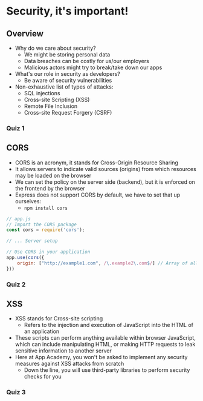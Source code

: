 # Security, it's important!

## Overview

- Why do we care about security?
  - We might be storing personal data
  - Data breaches can be costly for us/our employers
  - Malicious actors might try to break/take down our apps
- What's our role in security as developers?
  - Be aware of security vulnerabilities
- Non-exhaustive list of types of attacks:
  - SQL injections
  - Cross-site Scripting (XSS)
  - Remote File Inclusion
  - Cross-site Request Forgery (CSRF)

### Quiz 1

## CORS

- CORS is an acronym, it stands for Cross-Origin Resource Sharing
- It allows servers to indicate valid sources (origins) from which resources may be loaded on the browser
- We can set the policy on the server side (backend), but it is enforced on the frontend by the browser
- Express does not support CORS by default, we have to set that up ourselves:
  - `npm install cors`

```js
// app.js
// Import the CORS package
const cors = require('cors');

// ... Server setup

// Use CORS in your application
app.use(cors({
    origin: ["http://example1.com", /\.example2\.com$/] // Array of allowed domains
}))
```

### Quiz 2

## XSS

- XSS stands for Cross-site scripting
  - Refers to the injection and execution of JavaScript into the HTML of an application
- These scripts can perform anything available within browser JavaScript, which can include manipulating HTML, or making HTTP requests to leak sensitive information to another server
- Here at App Academy, you won't be asked to implement any security measures against XSS attacks from scratch
  - Down the line, you will use third-party libraries to perform security checks for you

### Quiz 3